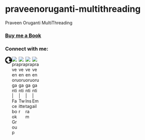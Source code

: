 # praveenoruganti-multithreading
 Praveen Oruganti MultiThreading


### [Buy me a Book](https://bit.ly/388sUbE)


### Connect with me:

[<img align="left" alt="praveenorugantitech.blogspot.com" width="22px" src="https://raw.githubusercontent.com/iconic/open-iconic/master/svg/globe.svg" />][website]
[<img align="left" alt="praveenoruganti | Facebook Group" width="22px" src="https://cdn.jsdelivr.net/npm/simple-icons@v3/icons/facebook.svg" />][facebookgroup]
[<img align="left" alt="praveenoruganti | Twitter" width="22px" src="https://cdn.jsdelivr.net/npm/simple-icons@v3/icons/twitter.svg" />][twitter]
[<img align="left" alt="praveenoruganti | Instagram" width="22px" src="https://cdn.jsdelivr.net/npm/simple-icons@v3/icons/instagram.svg" />][instagram]
[<img align="left" alt="praveenoruganti | Email" width="22px" src="https://cdn.jsdelivr.net/npm/simple-icons@v3/icons/gmail.svg" />][email]

<br/>

[website]: https://praveenorugantitech.blogspot.com
[twitter]: https://mobile.twitter.com/praveenoruganti
[facebookgroup]: https://www.facebook.com/groups/praveenorugantitech
[instagram]: https://instagram.com/praveenorugantitech
[email]: mailto:praveenorugantitech@gmail.com
